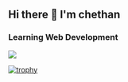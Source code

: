 ## Hi there 👋 I'm chethan

### Learning Web Development

![](https://komarev.com/ghpvc/?username=bChethan&color=blue)

[![trophy](https://github-profile-trophy.vercel.app/?username=bChethan&row=2&column=3)](https://github.com/ryo-ma/github-profile-trophy)

<!--
**bChethan/bChethan** is a ✨ _special_ ✨ repository because its `README.md` (this file) appears on your GitHub profile.

Here are some ideas to get you started:

- 🔭 I’m currently working on ...
- 🌱 I’m currently learning ...
- 👯 I’m looking to collaborate on ...
- 🤔 I’m looking for help with ...
- 💬 Ask me about ...
- 📫 How to reach me: ...
- 😄 Pronouns: ...
- ⚡ Fun fact: ...
-->
